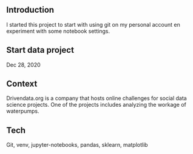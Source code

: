 ## Introduction 
I started this project to start with using git on my personal account en experiment with some notebook settings.

## Start data project
Dec 28, 2020

## Context
Drivendata.org is a company that hosts online challenges for social data science projects. 
One of the projects includes analyzing the workage of waterpumps.

## Tech
Git, venv, jupyter-notebooks, pandas, sklearn, matplotlib
